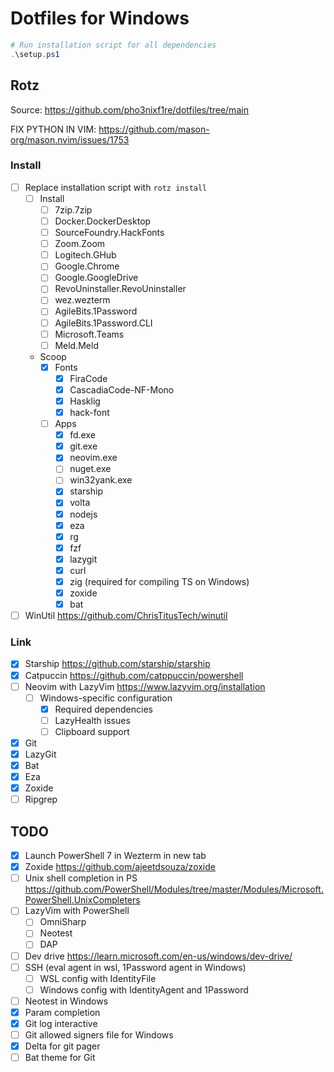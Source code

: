 # Dotfiles for Windows

```powershell
# Run installation script for all dependencies
.\setup.ps1
```

## Rotz

Source: <https://github.com/pho3nixf1re/dotfiles/tree/main>

FIX PYTHON IN VIM: <https://github.com/mason-org/mason.nvim/issues/1753>

### Install

- [ ] Replace installation script with `rotz install`
  - [ ] Install
    - [ ] 7zip.7zip
    - [ ] Docker.DockerDesktop
    - [ ] SourceFoundry.HackFonts
    - [ ] Zoom.Zoom
    - [ ] Logitech.GHub
    - [ ] Google.Chrome
    - [ ] Google.GoogleDrive
    - [ ] RevoUninstaller.RevoUninstaller
    - [ ] wez.wezterm
    - [ ] AgileBits.1Password
    - [ ] AgileBits.1Password.CLI
    - [ ] Microsoft.Teams
    - [ ] Meld.Meld
  - Scoop
    - [x] Fonts
      - [x] FiraCode
      - [x] CascadiaCode-NF-Mono
      - [x] Hasklig
      - [x] hack-font
    - [ ] Apps
      - [x] fd.exe
      - [x] git.exe
      - [x] neovim.exe
      - [ ] nuget.exe
      - [ ] win32yank.exe
      - [x] starship
      - [x] volta
      - [x] nodejs
      - [x] eza
      - [x] rg
      - [x] fzf
      - [x] lazygit
      - [x] curl
      - [x] zig (required for compiling TS on Windows)
      - [x] zoxide
      - [x] bat
- [ ] WinUtil <https://github.com/ChrisTitusTech/winutil>

### Link

- [x] Starship <https://github.com/starship/starship>
- [x] Catpuccin <https://github.com/catppuccin/powershell>
- [ ] Neovim with LazyVim <https://www.lazyvim.org/installation>
  - [ ] Windows-specific configuration
    - [x] Required dependencies
    - [ ] LazyHealth issues
    - [ ] Clipboard support
- [x] Git
- [x] LazyGit
- [x] Bat
- [x] Eza
- [x] Zoxide
- [ ] Ripgrep

## TODO

- [x] Launch PowerShell 7 in Wezterm in new tab
- [x] Zoxide <https://github.com/ajeetdsouza/zoxide>
- [ ] Unix shell completion in PS <https://github.com/PowerShell/Modules/tree/master/Modules/Microsoft.PowerShell.UnixCompleters>
- [ ] LazyVim with PowerShell
  - [ ] OmniSharp
  - [ ] Neotest
  - [ ] DAP
- [ ] Dev drive <https://learn.microsoft.com/en-us/windows/dev-drive/>
- [ ] SSH (eval agent in wsl, 1Password agent in Windows)
  - [ ] WSL config with IdentityFile
  - [ ] Windows config with IdentityAgent and 1Password
- [ ] Neotest in Windows
- [x] Param completion
- [x] Git log interactive
- [ ] Git allowed signers file for Windows
- [x] Delta for git pager
- [ ] Bat theme for Git
